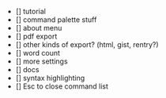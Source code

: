 - [] tutorial
- [] command palette stuff
- [] about menu
- [] pdf export
- [] other kinds of export? (html, gist, rentry?)
- [] word count
- [] more settings
- [] docs
- [] syntax highlighting
- [] Esc to close command list